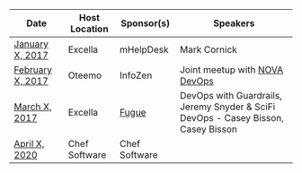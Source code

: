 Date|Host Location|Sponsor(s)|Speakers
----|-------------|----------|--------
[January X, 2017](https://www.meetup.com/DevOpsDC/events/228457134/)|Excella|mHelpDesk|Mark Cornick
[February X, 2017](https://www.meetup.com/DevOpsDC/events/234090471/)| Oteemo | InfoZen | Joint meetup with [NOVA DevOps](https://www.meetup.com/NOVA-DevOps/)
[March X, 2017](https://www.meetup.com/DevOpsDC/events/234090476/)|Excella| [Fugue](https://fugue.co/) | DevOps with Guardrails, Jeremy Snyder & SciFi DevOps - Casey Bisson, Casey Bisson
[April X, 2020](https://www.meetup.com/Seattle-DevOps-Monthly/)|Chef Software| Chef Software |
